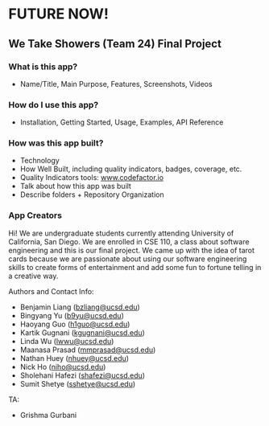 # FUTURE NOW!

## We Take Showers (Team 24) Final Project

### What is this app?
- Name/Title, Main Purpose, Features, Screenshots, Videos
### How do I use this app?
- Installation, Getting Started, Usage, Examples, API Reference
### How was this app built?
- Technology
- How Well Built, including quality indicators, badges, coverage, etc.
- Quality Indicators tools: www.codefactor.io
- Talk about how this app was built
- Describe folders + Repository Organization
### App Creators

Hi! We are undergraduate students currently attending University of California, San Diego. We are enrolled in CSE 110, a class about software engineering and this is our final project. We came up with the idea of tarot cards because we are passionate about using our software engineering skills to create forms of entertainment and add some fun to fortune telling in a creative way.

Authors and Contact Info:
- Benjamin Liang (bzliang@ucsd.edu)
- Bingyang Yu (b9yu@ucsd.edu)
- Haoyang Guo (h1guo@ucsd.edu)
- Kartik Gugnani (kgugnani@ucsd.edu)
- Linda Wu (lwwu@ucsd.edu)
- Maanasa Prasad (mmprasad@ucsd.edu)
- Nathan Huey (nhuey@ucsd.edu)
- Nick Ho (niho@ucsd.edu)
- Sholehani Hafezi (shafezi@ucsd.edu)
- Sumit Shetye (sshetye@ucsd.edu)

TA:
- Grishma Gurbani

